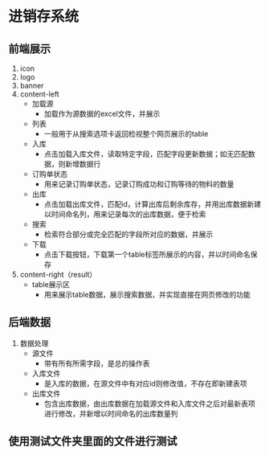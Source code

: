 # 进销存系统

## 前端展示

1. icon
2. logo
3. banner
4. content-left
    - 加载源
        - 加载作为源数据的excel文件，并展示
    - 列表
        - 一般用于从搜索选项卡返回检视整个网页展示的table
    - 入库
        - 点击加载入库文件，读取特定字段，匹配字段更新数据；如无匹配数据，则新增数据行
    - 订购单状态
        - 用来记录订购单状态，记录订购成功和订购等待的物料的数量
    - 出库
        - 点击加载出库文件，匹配id，计算出库后剩余库存，并用出库数据新建以时间命名列，用来记录每次的出库数据，便于检索
    - 搜索
        - 检索符合部分或完全匹配的字段所对应的数据，并展示
    - 下载
        - 点击下载按钮，下载第一个table标签所展示的内容，并以时间命名保存
5. content-right（result）
    - table展示区
        - 用来展示table数据，展示搜索数据，并实现直接在网页修改的功能

## 后端数据

1. 数据处理
    - 源文件
        - 带有所有所需字段，是总的操作表
    - 入库文件
        - 是入库的数据，在源文件中有对应id则修改值，不存在即新建表项
    - 出库文件
        - 包含出库数据，由出库数据在加载源文件和入库文件之后对最新表项进行修改，并新增以时间命名的出库数量列
        
        
## 使用测试文件夹里面的文件进行测试
